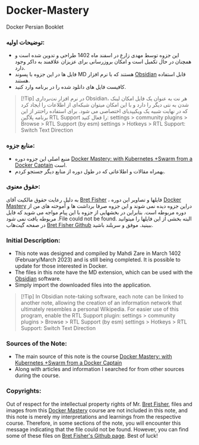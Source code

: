 # Docker-Mastery
Docker Persian Booklet
### توضیحات اولیه:
- این جزوه توسط مهدی زارع در اسفند ماه 1402 طراحی و تدوین شده است و همچنان در حال تکمیل است و امکان بروزرسانی برای عزیزان علاقمند به داکر وجود دارد.
- فایل ها در این جزوه با پسوند MD هستند که با نرم افزار [Obsidian](https://obsidian.md/download) قابل استفاده هستند.
- کافیست فایل های دانلود شده را در برنامه وارد کنید. 
> [!Tip] در نرم افزار نت‌برداری Obsidian، هر نت به عنوان یک فایل امکان لینک شدن به نتی دیگر را دارد و با این امکان میتوان شبکه‌ای از اطلاعات را ایجاد کرد که در نهایت شبیه یک ویکیپدیای اختصاصی می شود.
> برای استفاده راحتتر از این برنامه پلاگین RTL Support را فعال کنید:
settings > community plugins > Browse > RTL Support (by esm)
settings > Hotkeys > RTL Support: Switch Text Direction
### منابع جزوه:
- منبع اصلی این جزوه دوره [Docker Mastery: with Kubernetes +Swarm from a Docker Captain](https://www.udemy.com/course/docker-mastery/) است.
- بهمراه مقالات و اطلاعاتی که در طول دوره از منابع دیگر جستجو کردم.
### حقوق معنوی:
به دلیل رعایت حقوق مالکیت آقای [Bret Fisher](https://github.com/BretFisher) ، فایلها و تصاویر این دوره [Docker Mastery](https://www.udemy.com/course/docker-mastery/) دراین جزوه دیده نمی شوند و این جزوه صرفا برداشت ها و آموخته های من از دوره مربوطه است. بنابراین در بخشهایی از جزوه با این پیام مواجه می شوید که فایل مربوطه یافت نمی شود .File could not be found.
البته بخشی از این فایلها را میتوانید در صفحه گیت‌هاب [Bret Fisher Github](https://github.com/BretFisher/udemy-docker-mastery) ببینید.
موفق و سربلند باشید.

### Initial Description:

- This note was designed and compiled by Mahdi Zare in March 1402 (February/March 2023) and is still being completed. It is possible to update for those interested in Docker.
- The files in this note have the MD extension, which can be used with the [Obsidian](https://obsidian.md/download) software.
- Simply import the downloaded files into the application.

> [!Tip] In Obsidian note-taking software, each note can be linked to another note, allowing the creation of an information network that ultimately resembles a personal Wikipedia. For easier use of this program, enable the RTL Support plugin: settings > community plugins > Browse > RTL Support (by esm) settings > Hotkeys > RTL Support: Switch Text Direction

### Sources of the Note:

- The main source of this note is the course [Docker Mastery: with Kubernetes +Swarm from a Docker Captain](https://www.udemy.com/course/docker-mastery/)
- Along with articles and information I searched for from other sources during the course.

### Copyrights:

Out of respect for the intellectual property rights of Mr. [Bret Fisher](https://github.com/BretFisher), files and images from this [Docker Mastery](https://www.udemy.com/course/docker-mastery/) course are not included in this note, and this note is merely my interpretations and learnings from the respective course. Therefore, in some sections of the note, you will encounter this message indicating that the file could not be found. However, you can find some of these files on [Bret Fisher's Github page](https://github.com/BretFisher/udemy-docker-mastery). Best of luck!